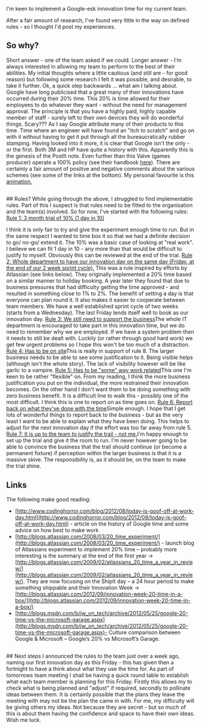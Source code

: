 I'm keen to implement a Google-esk innovation time for my current team.

After a fair amount of research, I've found very little in the way on defined rules - so I thought I'd post my experiences.

## So why?
Short answer - one of the team asked if we could.
Longer answer - I'm always interested in allowing my team to perform to the best of their abilities.  My initial thoughts where a little cautious (and still are - for good reason) but following some research I felt it was possible, and desirable, to take it further.
Ok, a quick step backwards ... what am I talking about.
Google have long publicised that a great many of their innovations have occurred during their 20% time.  This 20% is time allowed for their employees to do whatever they want - without the need for management approval.  The principle is that you have a highly paid, highly capable member of staff - surely left to their own devices they will do wonderful things.
Scary???
As I say Google attribute many of their products to this time.  Time where an engineer will have found an "itch to scratch" and go on with it without having to get it put through all the bureaucratically rubber stamping.
Having looked into it more, it is clear that Google isn't the only - or the first.  Both 3M and HP have quite a history with this.  Apparently this is the genesis of the PostIt note.
Even further than this Valve (games producer) operate a 100% policy (see their handbook [here](http://www.valvesoftware.com/company/Valve_Handbook_LowRes.pdf)).
There are certainly a fair amount of positive and negative comments about the various schemes (see some of the links at the bottom).
My personal favourite is this [animation.](http://www.youtube.com/watch?feature=player_embedded&amp;v=QM9p4o050EY)<h2>
</h2>## Rules?
While going through the above, I struggled to find implementable rules.  Part of this I suspect is that rules need to be fitted to the organisation and the team(s) involved.
So for now, I've started with the following rules:
<u>Rule 1: 3 month trial of 10% (1 day in 10)</u>

I think it is only fair to try and give the experiment enough time to run.  But in the same respect I wanted to time box it so that we had a definite decision to go/ no-go/ extend it.
The 10% was a basic case of looking at "real work".  I believe we can fit 1 day in 10 - any more than that would be difficult to justify to myself.  Obviously this can be reviewed at the end of the trial.
<u>Rule 2: Whole department to have our innovation day on the same day (Friday, at the end of our 2 week sprint cycle).</u>
This was a rule inspired by efforts by Atlassian (see links below).  They originally implemented a 20% time based on a similar manner to holiday booking.  A year later they found that due to business pressures that had difficulty getting the time approved - and resulted in something close to 1% to 2%.
The benefit of setting a day is that everyone can plan round it.  It also makes it easier to cooperate between team members.
We have a well established sprint cycle of two weeks (starts from a Wednesday).  The last Friday lends itself well to book as our innovation day.
<u>Rule 3: We still need to support the business</u>The whole IT department is encouraged to take part in this innovation time, but we do need to remember why we are employed.
If we have a system problem then it needs to still be dealt with.  Luckily (or rather through good hard work) we get few urgent problems so I hope this won't be too much of a distraction.
<u>Rule 4: Has to be on site</u>This is really in support of rule 8.  The larger business needs to be able to see some justification to it.  Being visible helps (although isn't the whole story).  The lack of visibility however will be like garlic to a vampire.
<u>Rule 5: Has to be "some" way work related</u>This one I'm keen to be rather "flexible" on.  From my reading, I think the more business justification you put on the individual, the  more restrained their innovation becomes.  On the other hand I don't want them to be doing something with zero business benefit.
It is a difficult line to walk this - possibly one of the most difficult.
I think this is one to report on as time goes on.
<u>Rule 6: Report back on what they've done with the time</u>Simple enough.  I hope that I get lots of wonderful things to report back to the business - but as the very least I want to be able to explain what they have been doing.
This helps to adjust for the next innovation day if the effort was too far away from rule 5.
<u>Rule 7: It is up to the team to justify the trail  - not me.</u>I'm happy enough to set up the trial and give it the room to run.
I'm never however going to be able to convince the business that the trail should continue (or become a permanent fixture) if perception within the larger business is that it is a massive skive.
The responsibility is, as it should be, on the team to make the trial shine.

## Links
The following make good reading:
* [http://www.codinghorror.com/blog/2012/08/today-is-goof-off-at-work-day.html](http://www.codinghorror.com/blog/2012/08/today-is-goof-off-at-work-day.html) - article on the history of Google time and some advice on how best to make work
* [http://blogs.atlassian.com/2008/03/20_time_experiment/](http://blogs.atlassian.com/2008/03/20_time_experiment/) - launch blog of Atlassians experiment to implement 20% time – probably more interesting is the summary at the end of the first year -> [http://blogs.atlassian.com/2009/02/atlassians_20_time_a_year_in_review/](http://blogs.atlassian.com/2009/02/atlassians_20_time_a_year_in_review/).  They are now focusing on the ShipIt day – a 24 hour period to make something shippable and their Innovation Week -> [http://blogs.atlassian.com/2012/09/innovation-week-20-time-in-a-box/](http://blogs.atlassian.com/2012/09/innovation-week-20-time-in-a-box/)
* [http://blogs.msdn.com/b/jw_on_tech/archive/2012/05/25/google-20-time-vs-the-microsoft-garage.aspx](http://blogs.msdn.com/b/jw_on_tech/archive/2012/05/25/google-20-time-vs-the-microsoft-garage.aspx)- Culture comparison between Google &amp; Microsoft – Google’s 20% vs Microsoft’s Garage.

<h2>
</h2>## Next steps
I announced the rules to the team just over a week ago, naming our first innovation day as this Friday - this has given then a fortnight to have a think about what they use the time for.
As part of tomorrows team meeting I shall be having a quick round table to establish what each team member is planning for this Friday.  Firstly this allows my to check what is being planned and "adjust" if required, secondly to pollinate ideas between them.  It is certainly possible that the plans they leave the meeting with may not be the plan the came in with.
For me, my difficulty will be giving others my ideas.  Not because they are secret - but so much of this is about them having the confidence and space to have their own ideas.
Wish me luck.
